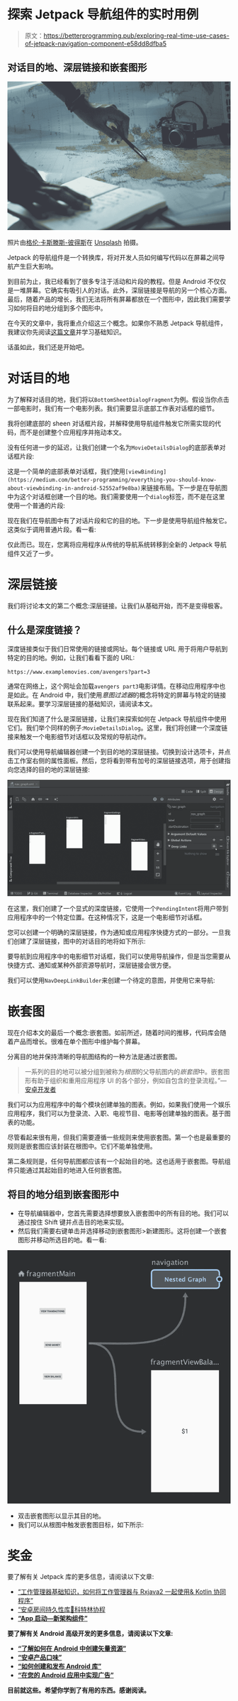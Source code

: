 # 探索 Jetpack 导航组件的实时用例

> 原文：<https://betterprogramming.pub/exploring-real-time-use-cases-of-jetpack-navigation-component-e58dd8dfba5>

## 对话目的地、深层链接和嵌套图形

![](img/fc2a05947705e7c1f54dc95cf9c5ff00.png)

照片由[格伦·卡斯滕斯-彼得斯](https://unsplash.com/@glenncarstenspeters?utm_source=medium&utm_medium=referral)在 [Unsplash](https://unsplash.com?utm_source=medium&utm_medium=referral) 拍摄。

Jetpack 的导航组件是一个转换库，将对开发人员如何编写代码以在屏幕之间导航产生巨大影响。

到目前为止，我已经看到了很多专注于活动和片段的教程。但是 Android 不仅仅是一堆屏幕。它确实有吸引人的对话。此外，深层链接是导航的另一个核心方面。最后，随着产品的增长，我们无法将所有屏幕都放在一个图形中，因此我们需要学习如何将目的地分组到多个图形中。

在今天的文章中，我将重点介绍这三个概念。如果你不熟悉 Jetpack 导航组件，我建议你先阅读[这篇文章](https://medium.com/better-programming/jitpack-navigation-component-in-android-944165c35f54)并学习基础知识。

话虽如此，我们还是开始吧。

# 对话目的地

为了解释对话目的地，我们将以`BottomSheetDialogFragment`为例。假设当你点击一部电影时，我们有一个电影列表。我们需要显示底部工作表对话框的细节。

我将创建底部的 sheen 对话框片段，并解释使用导航组件触发它所需实现的代码，而不是创建整个应用程序并拖动本文。

没有任何进一步的延迟，让我们创建一个名为`MovieDetailsDialog`的底部表单对话框片段:

这是一个简单的底部表单对话框，我们使用`[viewBinding](https://medium.com/better-programming/everything-you-should-know-about-viewbinding-in-android-52552af9e8ba)`来链接布局。下一步是在导航图中为这个对话框创建一个目的地。我们需要使用一个`dialog`标签，而不是在这里使用一个普通的片段:

现在我们在导航图中有了对话片段和它的目的地。下一步是使用导航组件触发它。这类似于调用普通片段。看一看:

仅此而已。现在，您离将应用程序从传统的导航系统转移到全新的 Jetpack 导航组件又近了一步。

# 深层链接

我们将讨论本文的第二个概念:深层链接。让我们从基础开始，而不是变得极客。

## 什么是深度链接？

深度链接类似于我们日常使用的链接或网址。每个链接或 URL 用于将用户导航到特定的目的地。例如，让我们看看下面的 URL:

```
https://www.examplemovies.com/avengers?part=3
```

通常在网络上，这个网址会加载`avengers part3`电影详情。在移动应用程序中也是如此。在 Android 中，我们使用*意图过滤器*的概念将特定的屏幕与特定的链接联系起来。要学习深层链接的基础知识，请阅读本文。

现在我们知道了什么是深层链接，让我们来探索如何在 Jetpack 导航组件中使用它们。我们举个同样的例子:`MovieDetailsDialog`。这里，我们将创建一个深度链接来触发一个电影细节对话框以及常规的导航动作。

我们可以使用导航编辑器创建一个到目的地的深层链接。切换到设计选项卡，并点击工作室右侧的属性面板。然后，您将看到带有加号的深层链接选项，用于创建指向您选择的目的地的深层链接:

![](img/95ea062a01072be96033ae34ffdd1362.png)

在这里，我们创建了一个显式的深度链接，它使用一个`PendingIntent`将用户带到应用程序中的一个特定位置。在这种情况下，这是一个电影细节对话框。

您可以创建一个明确的深层链接，作为通知或应用程序快捷方式的一部分。一旦我们创建了深层链接，图中的对话目的地将如下所示:

要导航到应用程序中的电影细节对话框，我们可以使用导航操作，但是当您需要从快捷方式、通知或某种外部资源导航时，深层链接会很方便。

我们可以使用`NavDeepLinkBuilder`来创建一个待定的意图，并使用它来导航:

# 嵌套图

现在介绍本文的最后一个概念:嵌套图。如前所述，随着时间的推移，代码库会随着产品而增长。很难在单个图形中维护每个屏幕。

分离目的地并保持清晰的导航图结构的一种方法是通过嵌套图。

> 一系列的目的地可以被分组到被称为*根图*的父导航图内的*嵌套图*中。嵌套图形有助于组织和重用应用程序 UI 的各个部分，例如自包含的登录流程。”— [安卓开发者](https://developer.android.com/guide/navigation/navigation-nested-graphs)

我们可以为应用程序中的每个模块创建单独的图表。例如，如果我们使用一个娱乐应用程序，我们可以为登录流、入职、电视节目、电影等创建单独的图表。基于图表的功能。

尽管看起来很有用，但我们需要遵循一些规则来使用嵌套图。第一个也是最重要的规则是嵌套图应该封装在根图中。它们不能单独使用。

第二条规则是，任何导航图都应该有一个起始目的地。这也适用于嵌套图。导航组件只能通过其起始目的地进入任何嵌套图。

## 将目的地分组到嵌套图形中

*   在导航编辑器中，您首先需要选择想要放入嵌套图中的所有目的地。我们可以通过按住 Shift 键并点击目的地来实现。
*   然后我们需要右键单击并选择移动到嵌套图形>新建图形。这将创建一个嵌套图形并移动所选目的地。看一看:

![](img/3b951e5ce73b72b41b3c11e7dae4242c.png)

*   双击嵌套图形以显示其目的地。
*   我们可以从根图中触发嵌套图目标，如下所示:

# 奖金

要了解有关 Jetpack 库的更多信息，请阅读以下文章:

*   [“工作管理器基础知识，如何将工作管理器与 Rxjava2 一起使用& Kotlin 协同程序”](https://medium.com/swlh/workmanager-basics-how-to-use-workmanager-with-rxjava2-kotlin-coroutines-c2a317197038)
*   [“安卓房间持久性库🔗科特林协程](https://medium.com/@sgkantamani/android-room-persistence-library-kotlin-coroutines-26d53a09d384)
*   **[“App 启动—新架构组件”](https://medium.com/@sgkantamani/app-startup-new-architecture-component-d115b062a701)**

**要了解有关 Android 高级开发的更多信息，请阅读以下文章:**

*   **[“了解如何在 Android 中创建矢量资源”](https://levelup.gitconnected.com/vector-asserts-in-android-f0774ba8bf92)**
*   **[“安卓产品口味”](https://medium.com/@sgkantamani/android-product-flavors-eb526e35f9f1)**
*   **[“如何创建和发布 Android 库”](https://medium.com/@sgkantamani/how-to-create-and-publish-an-android-library-f37bf715932)**
*   **[“在您的 Android 应用中实现广告”](https://medium.com/android-dev-hacks/implementing-ads-in-your-android-application-28ac676024aa)**

**目前就这些。希望你学到了有用的东西。感谢阅读。**